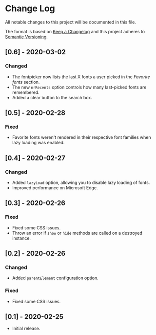 # Change Log
All notable changes to this project will be documented in this file.

The format is based on [Keep a Changelog](https://keepachangelog.com/)
and this project adheres to [Semantic Versioning](https://semver.org/).

## [0.6] - 2020-03-02
### Changed
- The fontpicker now lists the last X fonts a user picked in the *Favorite fonts* section.
- The new `nrRecents` option controls how many last-picked fonts are remembered.
- Added a clear button to the search box.

## [0.5] - 2020-02-28
### Fixed
- Favorite fonts weren't rendered in their respective font families when lazy loading was enabled.

## [0.4] - 2020-02-27
### Changed
- Added `lazyLoad` option, allowing you to disable lazy loading of fonts.
- Improved performance on Microsoft Edge.

## [0.3] - 2020-02-26
### Fixed
- Fixed some CSS issues.
- Throw an error if `show` or `hide` methods are called on a destroyed instance.

## [0.2] - 2020-02-26
### Changed
- Added `parentElement` configuration option.

### Fixed
- Fixed some CSS issues.

## [0.1] - 2020-02-25
- Initial release.
